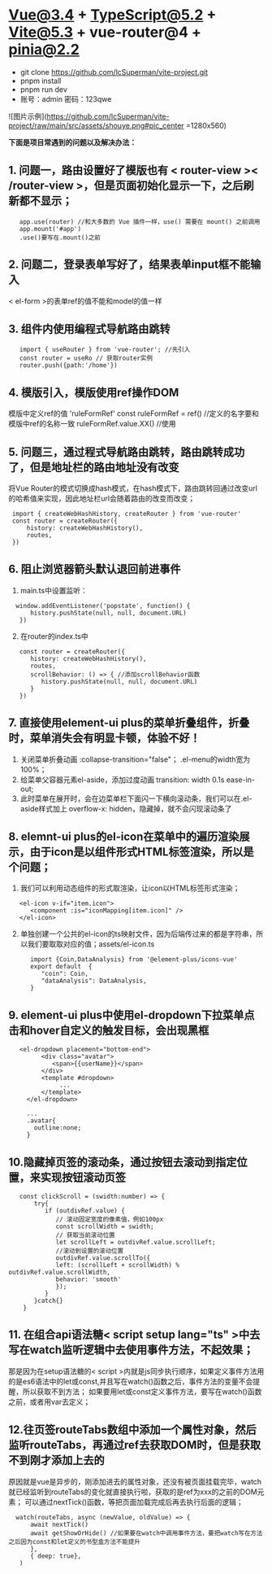 # Vue@3.4 + TypeScript@5.2 + Vite@5.3 + vue-router@4 + pinia@2.2

- git clone https://github.com/lcSuperman/vite-project.git
- pnpm install
- pnpm run dev
- 账号：admin  密码：123qwe


![图片示例](https://github.com/lcSuperman/vite-project/raw/main/src/assets/shouye.png#pic_center =1280x560)

**下面是项目常遇到的问题以及解决办法：**

## 1. 问题一，路由设置好了模版也有 < router-view >< /router-view >，但是页面初始化显示一下，之后刷新都不显示；
```
   app.use(router) //和大多数的 Vue 插件一样，use() 需要在 mount() 之前调用
   app.mount('#app')
   .use()要写在.mount()之前
```
   

## 2. 问题二，登录表单写好了，结果表单input框不能输入
  < el-form >的表单ref的值不能和model的值一样

## 3. 组件内使用编程式导航路由跳转
```
   import { useRouter } from 'vue-router'; //先引入
   const router = useRo // 获取router实例
   router.push({path:'/home'})
```

## 4. 模版引入，模版使用ref操作DOM
   模版中定义ref的值 'ruleFormRef'
   const ruleFormRef = ref()  //定义的名字要和模版中ref的名称一致
   ruleFormRef.value.XX()  //使用

## 5. 问题三，通过程式导航路由跳转，路由跳转成功了，但是地址栏的路由地址没有改变
   将Vue Router的模式切换成hash模式，在hash模式下，路由跳转回通过改变url的哈希值来实现，因此地址栏url会随着路由的改变而改变；
   ``` 
    import { createWebHashHistory, createRouter } from 'vue-router'
    const router = createRouter({
        history: createWebHashHistory(),
        routes,
    })
   ```
    

## 6. 阻止浏览器箭头默认退回前进事件
   1. main.ts中设置监听：
   ```
     window.addEventListener('popstate', function() {
         history.pushState(null, null, document.URL)
      }) 
   ```
     
   2. 在router的index.ts中
   ```
      const router = createRouter({
         history: createWebHashHistory(),
         routes,
         scrollBehavior: () => { //添加scrollBehavior函数
            history.pushState(null, null, document.URL)
         }
      })
   ```
      

## 7. 直接使用element-ui plus的菜单折叠组件，折叠时，菜单消失会有明显卡顿，体验不好！
   1. 关闭菜单折叠动画  :collapse-transition="false"；  .el-menu的width宽为100%；
   2. 给菜单父容器元素el-aside，添加过度动画 transition: width 0.1s ease-in-out;
   3. 此时菜单在展开时，会在边菜单栏下面闪一下横向滚动条，我们可以在.el-aside样式加上 overflow-x: hidden，隐藏掉，就不会闪现滚动条了

## 8. elemnt-ui plus的el-icon在菜单中的遍历渲染展示，由于icon是以组件形式HTML标签渲染，所以是个问题；
   1. 我们可以利用动态组件的形式取渲染，让icon以HTML标签形式渲染；
   ```
      <el-icon v-if="item.icon">
         <component :is="iconMapping[item.icon]" />
      </el-icon>
   ```

   2. 单独创建一个公共的el-icon的ts映射文件，因为后端传过来的都是字符串，所以我们要取取对应的值；assets/el-icon.ts
   ```
         import {Coin,DataAnalysis} from '@element-plus/icons-vue'
         export default  {
            "coin": Coin,
            "dataAnalysis": DataAnalysis,
         }
   ```

## 9. element-ui plus中使用el-dropdown下拉菜单点击和hover自定义的触发目标，会出现黑框
   
   ```
      <el-dropdown placement="bottom-end">
            <div class="avatar">
               <span>{{userName}}</span>
            </div>
            <template #dropdown>
                 ...
            </template>
        </el-dropdown>

        ...
        .avatar{
          outline:none;
        }

   ```
## 10.隐藏掉页签的滚动条，通过按钮去滚动到指定位置，来实现按钮滚动页签
  ```
     const clickScroll = (swidth:number) => {
         try{
            if (outdivRef.value) { 
               // 滚动固定宽度的像素值，例如100px
               const scrollWidth = swidth;
               // 获取当前滚动位置
               let scrollLeft = outdivRef.value.scrollLeft;
               //滚动到设置的滚动位置
               outdivRef.value.scrollTo({
               left: (scrollLeft + scrollWidth) % outdivRef.value.scrollWidth,
               behavior: 'smooth'
               });
            }
         }catch{}
      }
  ```
## 11. 在组合api语法糖< script setup lang="ts" >中去写在watch监听逻辑中去使用事件方法，不起效果；
   那是因为在setup语法糖的< script >内就是js同步执行顺序，如果定义事件方法用的是es6语法中的let或const,并且写在watch()函数之后，事件方法的变量不会提醒，所以获取不到方法；
   如果要用let或const定义事件方法，要写在watch()函数之前，或者用var去定义；
   

## 12.往页签routeTabs数组中添加一个属性对象，然后监听routeTabs，再通过ref去获取DOM时，但是获取不到刚才添加上去的
   原因就是vue是异步的，刚添加进去的属性对象，还没有被页面挂载完毕，watch就已经监听到routeTabs的变化就直接执行啦，获取的是ref为xxx的之前的DOM元素；
   可以通过nextTick()函数，等把页面加载完成后再去执行后面的逻辑；
   ```
     watch(routeTabs, async (newValue, oldValue) => {
         await nextTick()
         await getShowOrHide() //如果要在watch中调用事件方法，要把watch写在方法之后因为const和let定义的书型盒方法不能提升
         },
         { deep: true},
      )
   ```
    